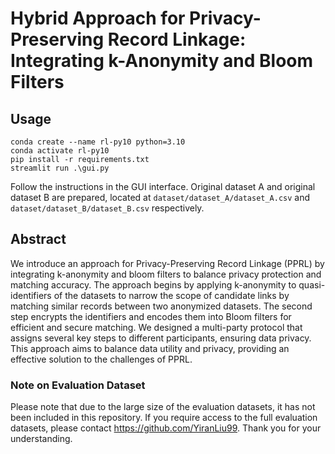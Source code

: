 # Hybrid Approach for Privacy-Preserving Record Linkage: Integrating k-Anonymity and Bloom Filters

## Usage
`conda create --name rl-py10 python=3.10` <br>
`conda activate rl-py10` <br>
`pip install -r requirements.txt` <br>
`streamlit run .\gui.py` <br>

Follow the instructions in the GUI interface. Original dataset A and original dataset B are prepared, located at `dataset/dataset_A/dataset_A.csv` and `dataset/dataset_B/dataset_B.csv` respectively.


## Abstract
We introduce an approach for Privacy-Preserving Record Linkage (PPRL) by integrating k-anonymity and bloom filters to balance privacy protection and matching accuracy. The approach begins by applying k-anonymity to quasi-identifiers of the datasets to narrow the scope of candidate links by matching similar records between two anonymized datasets. The second step encrypts the identifiers and encodes them into Bloom filters for efficient and secure matching. We designed a multi-party protocol that assigns several key steps to different participants, ensuring data privacy. This approach aims to balance data utility and privacy, providing an effective solution to the challenges of PPRL.


### Note on Evaluation Dataset
Please note that due to the large size of the evaluation datasets, it has not been included in this repository. If you require access to the full evaluation datasets, please contact https://github.com/YiranLiu99. Thank you for your understanding.